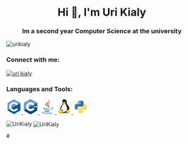 <h1 align="center">Hi 👋, I'm Uri Kialy</h1>
<h3 align="center">Im a second year Computer Science at the university</h3>

<p align="left"> <img src="https://komarev.com/ghpvc/?username=urikialy&label=Profile%20views&color=0e75b6&style=flat" alt="urikialy" /> </p>

<h3 align="left">Connect with me:</h3>
<p align="left">
<a href="https://linkedin.com/in/uri kialy" target="blank"><img align="center" src="https://raw.githubusercontent.com/rahuldkjain/github-profile-readme-generator/master/src/images/icons/Social/linked-in-alt.svg" alt="uri kialy" height="30" width="40" /></a>
</p>

<h3 align="left">Languages and Tools:</h3>
<p align="left"> <a href="https://www.cprogramming.com/" target="_blank" rel="noreferrer"> <img src="https://raw.githubusercontent.com/devicons/devicon/master/icons/c/c-original.svg" alt="c" width="40" height="40"/> </a> <a href="https://www.w3schools.com/cpp/" target="_blank" rel="noreferrer"> <img src="https://raw.githubusercontent.com/devicons/devicon/master/icons/cplusplus/cplusplus-original.svg" alt="cplusplus" width="40" height="40"/> </a> <a href="https://www.java.com" target="_blank" rel="noreferrer"> <img src="https://raw.githubusercontent.com/devicons/devicon/master/icons/java/java-original.svg" alt="java" width="40" height="40"/> </a> <a href="https://www.linux.org/" target="_blank" rel="noreferrer"> <img src="https://raw.githubusercontent.com/devicons/devicon/master/icons/linux/linux-original.svg" alt="linux" width="40" height="40"/> </a> <a href="https://www.python.org" target="_blank" rel="noreferrer"> <img src="https://raw.githubusercontent.com/devicons/devicon/master/icons/python/python-original.svg" alt="python" width="40" height="40"/> </a> </p>

<p><img align="left" src="https://github-readme-stats.vercel.app/api/top-langs?username=urikialy&show_icons=true&locale=en&layout=compact" alt="UriKialy" /></p>

<p>&nbsp;<img align="center" src="https://github-readme-stats.vercel.app/api?username=urikialy&show_icons=true&locale=en" alt="UriKialy" /></p>
#
